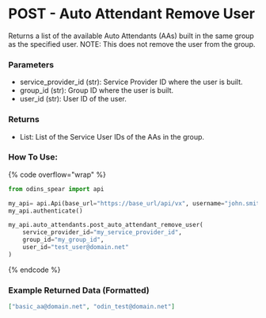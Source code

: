 # POST - Auto Attendant Remove User

Returns a list of the available Auto Attendants (AAs) built in the same group as the specified user. NOTE: This does not remove the user from the group.

### Parameters&#x20;

* service_provider_id (str): Service Provider ID where the user is built. 
* group_id (str): Group ID where the user is built. 
* user_id (str): User ID of the user.

### Returns

* List: List of the Service User IDs of the AAs in the group.

### How To Use:

{% code overflow="wrap" %}
```python
from odins_spear import api

my_api= api.Api(base_url="https://base_url/api/vx", username="john.smith", password="ODIN_INSTANCE_1")
my_api.authenticate()

my_api.auto_attendants.post_auto_attendant_remove_user(
    service_provider_id="my_service_provider_id",
    group_id="my_group_id", 
    user_id="test_user@domain.net"
)
```
{% endcode %}

### Example Returned Data (Formatted)
```json
["basic_aa@domain.net", "odin_test@domain.net"]


```
